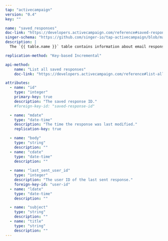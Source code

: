 ```yaml
---
tap: "activecampaign"
version: "0.4"
key: ""

name: "saved_responses"
doc-link: "https://developers.activecampaign.com/reference#saved-responses-1"
singer-schema: "https://github.com/singer-io/tap-activecampaign/blob/master/tap_activecampaign/schemas/saved_responses.json"
description: |
  The `{{ table.name }}` table contains information about email response templates in your {{ integration.display_name }} account.

replication-method: "Key-based Incremental"

api-method:
    name: "List all saved responses"
    doc-link: "https://developers.activecampaign.com/reference#list-all-saved-responses"

attributes:
  - name: "id"
    type: "integer"
    primary-key: true
    description: "The saved response ID."
    #foreign-key-id: "saved-response-id"

  - name: "mdate"
    type: "date-time"
    description: "The time the response was last modified."
    replication-key: true

  - name: "body"
    type: "string"
    description: ""
  - name: "cdate"
    type: "date-time"
    description: ""
  
  - name: "last_sent_user_id"
    type: "integer"
    description: "The user ID of the last sent response."
    foreign-key-id: "user-id"
  - name: "ldate"
    type: "date-time"
    description: ""

  - name: "subject"
    type: "string"
    description: ""
  - name: "title"
    type: "string"
    description: ""
---
```

